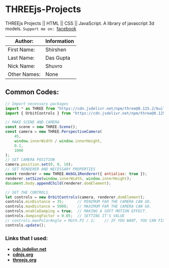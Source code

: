 # THREEjs-Projects
THREEjs Projects || HTML || CSS || JavaScript. A library of javascript 3d models.
`Support me on: `[facebook](https://www.facebook.com/shuvra.gupta.16/)

Author: | Information |
------- | ------------- |
First Name: | Shirshen |
Last Name: | Das Gupta |
Nick Name: | Shuvro |
Other Names: | None |

## Common Codes: 
``` Javascript
// Import necessary packages
import * as THREE from "https://cdn.jsdelivr.net/npm/three@0.125.2/build/three.module.js";
import { OrbitControls } from "https://cdn.jsdelivr.net/npm/three@0.125.2/examples/jsm/controls/OrbitControls.js";

// MAKE SCENE AND CAMERA
const scene = new THREE.Scene();
const camera = new THREE.PerspectiveCamera(
    45,
    window.innerWidth / window.innerHeight,
    0.1,
    1000
);
// SET CAMERA POSITION
camera.position.set(0, 0, 10);
// SET RENDERER AND NECESSARY PROPERTIES
const renderer = new THREE.WebGL1Renderer({ antialias: true });
renderer.setSize(window.innerWidth, window.innerHeight);
document.body.appendChild(renderer.domElement);

// SET THE CONTROLS.
let controls = new OrbitControls(camera, renderer.domElement);
controls.minDistance = 35;		// MINIMUM FAR THE CAMERA CAN GO.
controls.maxDistance = 5000;	// MAXIMUM FAR THE CAMERA CAN GO.
controls.enableDamping = true;	// MAKING A SOFT MOTION EFFECT.
controls.dampingFactor = 0.05;	// SETTING IT'S VALUE
// controls.maxPolarAngle = Math.PI / 2;	// IF YOU WANT, YOU CAN FIX THE CAMERA ANGULAR MOVEMENT.
controls.update();	
```

### Links that I used: 
* **[cdn.jsdelivr.net](https://www.jsdelivr.com/)**
* **[cdnjs.org](https://cdnjs.com/)**
* **[threejs.org](https://threejs.org/)**

